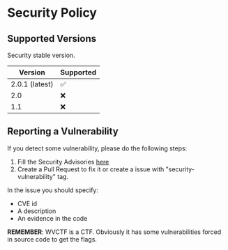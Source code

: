 # Security Policy

## Supported Versions

Security stable version.

| Version         | Supported          |
| ----------------| ------------------ |
| 2.0.1 (latest)  | :white_check_mark: |
| 2.0             | :x:                |
| 1.1             | :x:                |

## Reporting a Vulnerability

If you detect some vulnerability, please do the following steps:

1. Fill the Security Advisories [here](https://github.com/repoJFM/wvctf/security/advisories)
2. Create a Pull Request to fix it or create a issue with "security-vulnerability" tag.

In the issue you should specify:

* CVE id
* A description
* An evidence in the code

__REMEMBER__: WVCTF is a CTF. Obviously it has some vulnerabilities forced in source code to get the flags.
